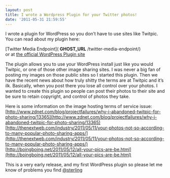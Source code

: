 ```yaml
---
layout: post
title: I wrote a Wordpress Plugin for your Twitter photos!
date: '2011-05-31 21:59:55'
---
```


I wrote a plugin for WordPress so you don’t have to use sites like Twitpic. You can read about my plugin here:

[Twitter Media Endpoint]( __GHOST_URL__ /twitter-media-endpoint/)  
or at [the official WordPress Plugin site](http://wordpress.org/extend/plugins/twitter-media-endpoint)

The plugin allows you to use your WordPress install just like you would Twitpic, or one of those other image sharing sites. I was never a big fan of posting my images on those public sites so I started this plugin. Then we have the recent news about how truly shitty the terms are at Twitpic and it’s ilk. Basically, when you post there you lose all control over your photos. I wanted to create this plugin so people can post their photos to their site and be sure to retain copyright, and control of photos they take.

Here is some information on the image hosting terms of service issue:  
[http://www.zdnet.com/blog/projectfailures/why-i-abandoned-twitpic-for-photo-sharing/13365](http://www.zdnet.com/blog/projectfailures/why-i-abandoned-twitpic-for-photo-sharing/13365)  
[http://thenextweb.com/industry/2011/05/11/your-photos-not-so-according-to-many-popular-photo-sharing-apps/](http://thenextweb.com/industry/2011/05/11/your-photos-not-so-according-to-many-popular-photo-sharing-apps/)  
[http://boingboing.net/2011/05/12/all-your-pics-are-be.html](http://boingboing.net/2011/05/12/all-your-pics-are-be.html)

This is a very early release, and my first WordPress plugin so please let me know of problems you find [@sterling](http://twitter.com/sterling)

<!--kg-card-end: markdown-->